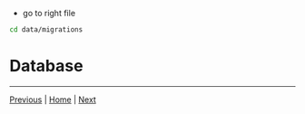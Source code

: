 - go to right file 

```sh
cd data/migrations
```

# Database

___

[Previous](./07_structure.md) | [Home](../README.md) | [Next](./09_typescript.md)
